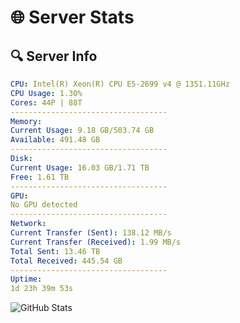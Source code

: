 # 🌐 Server Stats
## 🔍 Server Info
```yaml
CPU: Intel(R) Xeon(R) CPU E5-2699 v4 @ 1351.11GHz
CPU Usage: 1.30%
Cores: 44P | 88T
-----------------------------------
Memory:
Current Usage: 9.18 GB/503.74 GB
Available: 491.48 GB
-----------------------------------
Disk:
Current Usage: 16.03 GB/1.71 TB
Free: 1.61 TB
-----------------------------------
GPU:
No GPU detected
-----------------------------------
Network:
Current Transfer (Sent): 138.12 MB/s
Current Transfer (Received): 1.99 MB/s
Total Sent: 13.46 TB
Total Received: 445.54 GB
-----------------------------------
Uptime:
1d 23h 39m 53s
```
![GitHub Stats](https://img.shields.io/badge/Updated-2025-02-09_22:23:11-blue)